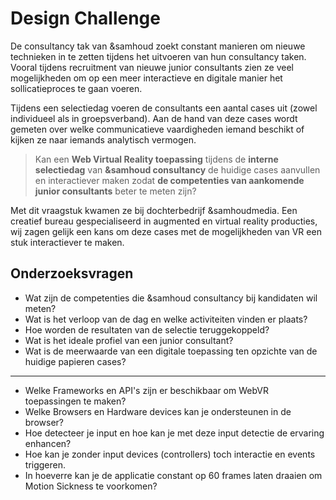 # Design Challenge

De consultancy tak van &samhoud zoekt constant manieren om nieuwe technieken in te zetten tijdens het uitvoeren van hun consultancy taken. Vooral tijdens recruitment van nieuwe junior consultants zien ze veel mogelijkheden om op een meer interactieve en digitale manier het sollicatieproces te gaan voeren.

Tijdens een selectiedag voeren de consultants een aantal cases uit (zowel individueel als in groepsverband). Aan de hand van deze cases wordt gemeten over welke communicatieve vaardigheden iemand beschikt of kijken ze naar iemands analytisch vermogen. 

> Kan een **Web Virtual Reality toepassing** tijdens de **interne selectiedag** van **&samhoud consultancy** de huidige cases aanvullen en interactiever maken zodat **de competenties van aankomende junior consultants** beter te meten zijn?


Met dit vraagstuk kwamen ze bij dochterbedrijf &samhoudmedia. Een creatief bureau gespecialiseerd in augmented en virtual reality producties, wij zagen gelijk een kans om deze cases met de mogelijkheden van VR een stuk interactiever te maken.

## Onderzoeksvragen

* Wat zijn de competenties die &samhoud consultancy bij kandidaten wil meten?
* Wat is het verloop van de dag en welke activiteiten vinden er plaats?
* Hoe worden de resultaten van de selectie teruggekoppeld?
* Wat is het ideale profiel van een junior consultant?
* Wat is de meerwaarde van een digitale toepassing ten opzichte van de huidige papieren cases?


---
* Welke Frameworks en API's zijn er beschikbaar om WebVR toepassingen te maken?
* Welke Browsers en Hardware devices kan je ondersteunen in de browser?
* Hoe detecteer je input en hoe kan je met deze input detectie de ervaring
enhancen?
* Hoe kan je zonder input devices (controllers) toch interactie en events triggeren.
* In hoeverre kan je de applicatie constant op 60 frames laten draaien om Motion
Sickness te voorkomen?
